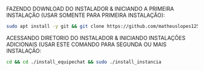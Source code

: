 FAZENDO DOWNLOAD DO INSTALADOR & INICIANDO A PRIMEIRA INSTALAÇÃO (USAR SOMENTE PARA PRIMEIRA INSTALAÇÃO):

```bash
sudo apt install -y git && git clone https://github.com/matheuslopes125/install_equipechat install_equipechat && sudo chmod -R 777 ./install_equipechat && cd ./install_equipechat && sudo ./install_primaria
```

ACESSANDO DIRETORIO DO INSTALADOR & INICIANDO INSTALAÇÕES ADICIONAIS (USAR ESTE COMANDO PARA SEGUNDA OU MAIS INSTALAÇÃO:
```bash
cd && cd ./install_equipechat && sudo ./install_instancia
```

